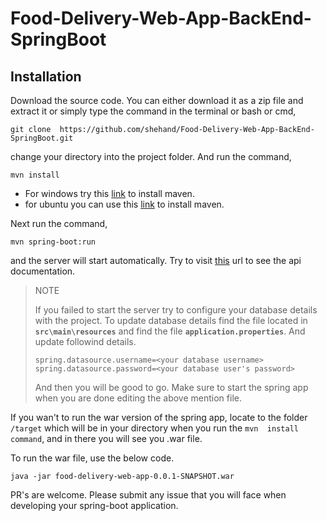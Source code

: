 # Food-Delivery-Web-App-BackEnd-SpringBoot

## Installation

Download the source code. You can either download it as a zip file and 
extract it or simply type the command in the terminal or bash or cmd,

`git clone 
https://github.com/shehand/Food-Delivery-Web-App-BackEnd-SpringBoot.git`

change your directory into the project folder. And run the command,

`mvn install`

* For windows try this 
[link](https://www.mkyong.com/maven/how-to-install-maven-in-windows/) to 
install maven.
* for ubuntu you can use this 
[link](https://linuxize.com/post/how-to-install-apache-maven-on-ubuntu-18-04/) 
to install maven.

Next run the command,

`mvn spring-boot:run`

and the server will start automatically. Try to visit 
[this](http://localhost:8080/food-boot/swagger-ui.html) url to see the api 
documentation.

> NOTE
> 
> If you failed to start the server try to configure your database 
details with the project. To update database details find the file 
located in **`src\main\resources`** and find the file 
**`application.properties`**. And update followind details.
> 
> `spring.datasource.username=<your database username>`
> `spring.datasource.password=<your database user's password>`
> 
>And then you will be good to go. Make sure to start the spring app when 
you are done editing the above mention file.

If you wan't to run the war version of the spring app, locate to the 
folder `/target` which will be in your directory when you run the `mvn 
install command`, and in there you will see you .war file.

To run the war file, use the below code.

`java -jar food-delivery-web-app-0.0.1-SNAPSHOT.war`

PR's are welcome. Please submit any issue that you will face when 
developing your spring-boot application.

